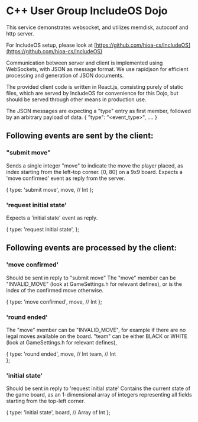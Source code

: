 # C++ User Group IncludeOS Dojo

This service demonstrates websocket, and utilizes memdisk, autoconf and http server.

For IncludeOS setup, please look at
[https://github.com/hioa-cs/IncludeOS](https://github.com/hioa-cs/IncludeOS)

Communication between server and client is implemented using WebSockets, with JSON as message format.
We use rapidjson for efficient processing and generation of JSON documents.

The provided client code is written in React.js, consisting purely of static files,
which are served by IncludeOS for convenience for this Dojo, but should be served through other means in production use.

The JSON messages are expecting a "type" entry as first member,
followed by an arbitrary payload of data.
{
    "type": "<event_type>",
    ....
}

## Following events are sent by the client:

### "submit move"

Sends a single integer "move" to indicate the move the player placed,
as index starting from the left-top corner. [0, 80] on a 9x9 board.
Expects a 'move confirmed' event as reply from the server.

{
    type: 'submit move',
    move, // Int
};


### 'request initial state'

Expects a 'initial state' event as reply.

{
    type: 'request initial state',
};


## Following events are processed by the client:

### 'move confirmed'

Should be sent in reply to "submit move"
The "move" member can be "INVALID_MOVE" (look at GameSettings.h for relevant defines),
or is the index of the confirmed move otherwise.

{
    type: 'move confirmed',
    move, // Int
};


### 'round ended'

The "move" member can be "INVALID_MOVE", for example if there are no legal moves available on the board.
"team" can be either BLACK or WHITE  (look at GameSettings.h for relevant defines),

{
    type: 'round ended',
    move, // Int
    team, // Int    
};


### 'initial state'

Should be sent in reply to 'request initial state'
Contains the current state of the game board, as an 1-dimensional array of integers representing all fields 
starting from the top-left corner.

{
    type: 'initial state',
    board, // Array of Int
};
